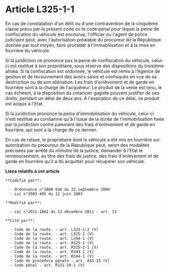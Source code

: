 # Article L325-1-1

En cas de constatation d'un délit ou d'une contravention de la cinquième classe prévu par le présent code ou le code pénal
pour lequel la peine de confiscation du véhicule est encourue, l'officier ou l'agent de police judiciaire peut, avec
l'autorisation préalable du procureur de la République donnée par tout moyen, faire procéder à l'immobilisation et à la mise
en fourrière du véhicule.

Si la juridiction ne prononce pas la peine de confiscation du véhicule, celui-ci est restitué à son propriétaire, sous
réserve des dispositions du troisième alinéa. Si la confiscation est ordonnée, le véhicule est remis à l'Agence de gestion et
de recouvrement des avoirs saisis et confisqués en vue de sa destruction ou de son aliénation. Les frais d'enlèvement et de
garde en fourrière sont à la charge de l'acquéreur. Le produit de la vente est tenu, le cas échéant, à la disposition du
créancier gagiste pouvant justifier de ses droits, pendant un délai de deux ans. A l'expiration de ce délai, ce produit est
acquis à l'Etat.

Si la juridiction prononce la peine d'immobilisation du véhicule, celui-ci n'est restitué au condamné qu'à l'issue de la
durée de l'immobilisation fixée par la juridiction contre paiement des frais d'enlèvement et de garde en fourrière, qui sont
à la charge de ce dernier.

En cas de relaxe, le propriétaire dont le véhicule a été mis en fourrière sur autorisation du procureur de la République
peut, selon des modalités précisées par arrêté du ministre de la justice, demander à l'Etat le remboursement, au titre des
frais de justice, des frais d'enlèvement et de garde en fourrière qu'il a dû acquitter pour récupérer son véhicule.

**Liens relatifs à cet article**

	**Codifié par**:

	  - Ordonnance n°2000-930 du 22 septembre 2000
	  - Loi n°2003-495 du 12 juin 2003

	**Modifié par**:

	  - Loi n°2011-1862 du 13 décembre 2011 - art. 31

	**Cité par**:

	  - Code de la route. - art. L325-1-2 (V)
	  - Code de la route. - art. L325-2 (V)
	  - Code de la route. - art. L344-1 (V)
	  - Code de la route. - art. R325-1 (V)
	  - Code de la route. - art. R325-1-1 (V)
	  - Code de la route. - art. R343-1 (V)
	  - Code de la route. - art. R344-1 (V)
	  - Code de procédure pénale - art. A43-15 (V)
	  - Code pénal - art. R131-10-1 (V)
